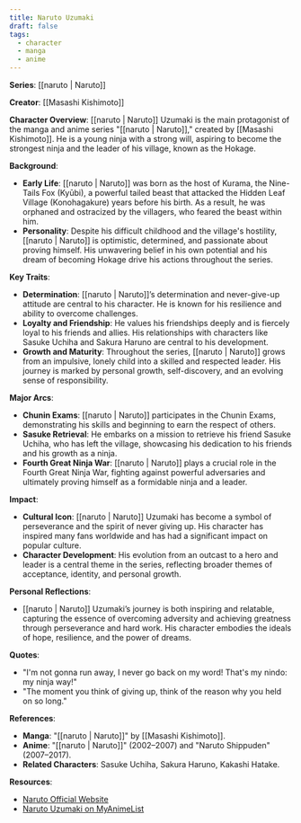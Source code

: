 ```yaml
---
title: Naruto Uzumaki
draft: false
tags:
  - character
  - manga
  - anime
---
```


**Series**: [[naruto | Naruto]]

**Creator**: [[Masashi Kishimoto]]

**Character Overview**:
[[naruto | Naruto]] Uzumaki is the main protagonist of the manga and anime series "[[naruto | Naruto]]," created by [[Masashi Kishimoto]]. He is a young ninja with a strong will, aspiring to become the strongest ninja and the leader of his village, known as the Hokage.

**Background**:

- **Early Life**: [[naruto | Naruto]] was born as the host of Kurama, the Nine-Tails Fox (Kyūbi), a powerful tailed beast that attacked the Hidden Leaf Village (Konohagakure) years before his birth. As a result, he was orphaned and ostracized by the villagers, who feared the beast within him.
- **Personality**: Despite his difficult childhood and the village's hostility, [[naruto | Naruto]] is optimistic, determined, and passionate about proving himself. His unwavering belief in his own potential and his dream of becoming Hokage drive his actions throughout the series.

**Key Traits**:

- **Determination**: [[naruto | Naruto]]’s determination and never-give-up attitude are central to his character. He is known for his resilience and ability to overcome challenges.
- **Loyalty and Friendship**: He values his friendships deeply and is fiercely loyal to his friends and allies. His relationships with characters like Sasuke Uchiha and Sakura Haruno are central to his development.
- **Growth and Maturity**: Throughout the series, [[naruto | Naruto]] grows from an impulsive, lonely child into a skilled and respected leader. His journey is marked by personal growth, self-discovery, and an evolving sense of responsibility.

**Major Arcs**:

- **Chunin Exams**: [[naruto | Naruto]] participates in the Chunin Exams, demonstrating his skills and beginning to earn the respect of others.
- **Sasuke Retrieval**: He embarks on a mission to retrieve his friend Sasuke Uchiha, who has left the village, showcasing his dedication to his friends and his growth as a ninja.
- **Fourth Great Ninja War**: [[naruto | Naruto]] plays a crucial role in the Fourth Great Ninja War, fighting against powerful adversaries and ultimately proving himself as a formidable ninja and a leader.

**Impact**:

- **Cultural Icon**: [[naruto | Naruto]] Uzumaki has become a symbol of perseverance and the spirit of never giving up. His character has inspired many fans worldwide and has had a significant impact on popular culture.
- **Character Development**: His evolution from an outcast to a hero and leader is a central theme in the series, reflecting broader themes of acceptance, identity, and personal growth.

**Personal Reflections**:

- [[naruto | Naruto]] Uzumaki’s journey is both inspiring and relatable, capturing the essence of overcoming adversity and achieving greatness through perseverance and hard work. His character embodies the ideals of hope, resilience, and the power of dreams.

**Quotes**:

- "I'm not gonna run away, I never go back on my word! That's my nindo: my ninja way!"
- "The moment you think of giving up, think of the reason why you held on so long."

**References**:

- **Manga**: "[[naruto | Naruto]]" by [[Masashi Kishimoto]].
- **Anime**: "[[naruto | Naruto]]" (2002–2007) and "Naruto Shippuden" (2007–2017).
- **Related Characters**: Sasuke Uchiha, Sakura Haruno, Kakashi Hatake.

**Resources**:

- [Naruto Official Website](https://www.viz.com/naruto)
- [Naruto Uzumaki on MyAnimeList](https://myanimelist.net/character/1/Naruto_Uzumaki)
